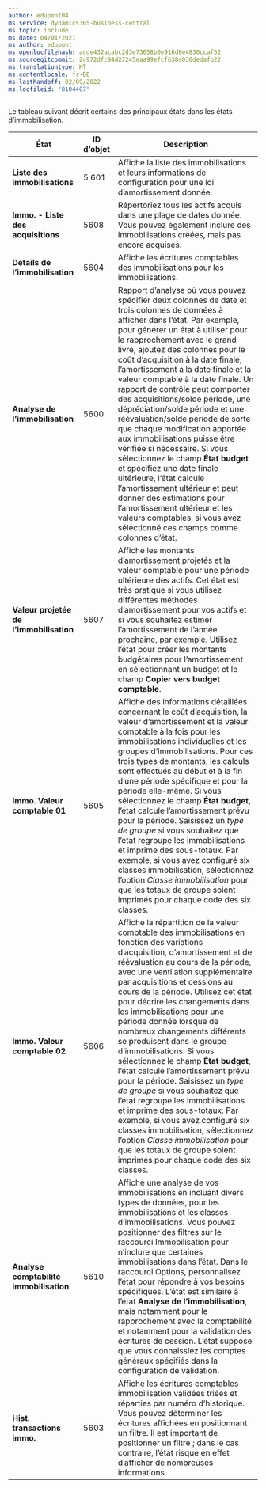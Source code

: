```yaml
---
author: edupont04
ms.service: dynamics365-business-central
ms.topic: include
ms.date: 04/01/2021
ms.author: edupont
ms.openlocfilehash: acde432acabc2d3e73658b0e916d6e4830ccaf52
ms.sourcegitcommit: 2c972dfc94d27245eaa99efcf638d030dedafb22
ms.translationtype: HT
ms.contentlocale: fr-BE
ms.lasthandoff: 02/09/2022
ms.locfileid: "8104407"
---
```

Le tableau suivant décrit certains des principaux états dans les états d’immobilisation.

| État | ID d’objet | Description |
|--|--|--|
| **Liste des immobilisations** | 5 601 | Affiche la liste des immobilisations et leurs informations de configuration pour une loi d’amortissement donnée. |
| **Immo. - Liste des acquisitions** | 5608 | Répertoriez tous les actifs acquis dans une plage de dates donnée. Vous pouvez également inclure des immobilisations créées, mais pas encore acquises. |
| **Détails de l’immobilisation** | 5604 | Affiche les écritures comptables des immobilisations pour les immobilisations. |
| **Analyse de l’immobilisation** | 5600 | Rapport d’analyse où vous pouvez spécifier deux colonnes de date et trois colonnes de données à afficher dans l’état. Par exemple, pour générer un état à utiliser pour le rapprochement avec le grand livre, ajoutez des colonnes pour le coût d’acquisition à la date finale, l’amortissement à la date finale et la valeur comptable à la date finale. Un rapport de contrôle peut comporter des acquisitions/solde période, une dépréciation/solde période et une réévaluation/solde période de sorte que chaque modification apportée aux immobilisations puisse être vérifiée si nécessaire. Si vous sélectionnez le champ **État budget** et spécifiez une date finale ultérieure, l’état calcule l’amortissement ultérieur et peut donner des estimations pour l’amortissement ultérieur et les valeurs comptables, si vous avez sélectionné ces champs comme colonnes d’état. |
| **Valeur projetée de l’immobilisation** | 5607 | Affiche les montants d’amortissement projetés et la valeur comptable pour une période ultérieure des actifs. Cet état est très pratique si vous utilisez différentes méthodes d’amortissement pour vos actifs et si vous souhaitez estimer l’amortissement de l’année prochaine, par exemple. Utilisez l’état pour créer les montants budgétaires pour l’amortissement en sélectionnant un budget et le champ **Copier vers budget comptable**. |
| **Immo. Valeur comptable 01** | 5605 | Affiche des informations détaillées concernant le coût d’acquisition, la valeur d’amortissement et la valeur comptable à la fois pour les immobilisations individuelles et les groupes d’immobilisations. Pour ces trois types de montants, les calculs sont effectués au début et à la fin d’une période spécifique et pour la période elle-même. Si vous sélectionnez le champ **État budget**, l’état calcule l’amortissement prévu pour la période. Saisissez un *type de groupe* si vous souhaitez que l’état regroupe les immobilisations et imprime des sous-totaux. Par exemple, si vous avez configuré six classes immobilisation, sélectionnez l’option *Classe immobilisation* pour que les totaux de groupe soient imprimés pour chaque code des six classes.|
| **Immo. Valeur comptable 02** | 5606 |Affiche la répartition de la valeur comptable des immobilisations en fonction des variations d’acquisition, d’amortissement et de réévaluation au cours de la période, avec une ventilation supplémentaire par acquisitions et cessions au cours de la période. Utilisez cet état pour décrire les changements dans les immobilisations pour une période donnée lorsque de nombreux changements différents se produisent dans le groupe d’immobilisations. Si vous sélectionnez le champ **État budget**, l’état calcule l’amortissement prévu pour la période. Saisissez un *type de groupe* si vous souhaitez que l’état regroupe les immobilisations et imprime des sous-totaux. Par exemple, si vous avez configuré six classes immobilisation, sélectionnez l’option *Classe immobilisation* pour que les totaux de groupe soient imprimés pour chaque code des six classes. |
| **Analyse comptabilité immobilisation**| 5610 |Affiche une analyse de vos immobilisations en incluant divers types de données, pour les immobilisations et les classes d’immobilisations. Vous pouvez positionner des filtres sur le raccourci Immobilisation pour n’inclure que certaines immobilisations dans l’état. Dans le raccourci Options, personnalisez l’état pour répondre à vos besoins spécifiques. L’état est similaire à l’état **Analyse de l’immobilisation**, mais notamment pour le rapprochement avec la comptabilité et notamment pour la validation des écritures de cession. L’état suppose que vous connaissiez les comptes généraux spécifiés dans la configuration de validation. |
| **Hist. transactions immo.** |5603  |Affiche les écritures comptables immobilisation validées triées et réparties par numéro d’historique. Vous pouvez déterminer les écritures affichées en positionnant un filtre. Il est important de positionner un filtre ; dans le cas contraire, l’état risque en effet d’afficher de nombreuses informations. |

